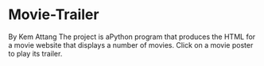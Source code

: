 # Movie-Trailer
By Kem Attang 
The project is aPython program that produces the HTML for a movie website that displays a number of movies. Click on a movie poster to play its trailer.
